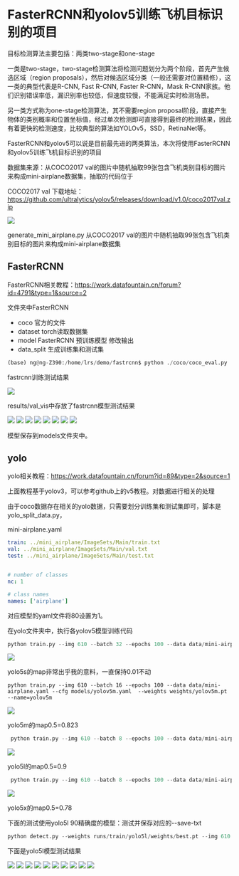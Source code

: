 # FasterRCNN和yolov5训练飞机目标识别的项目


目标检测算法主要包括：两类two-stage和one-stage

一类是two-stage，two-stage检测算法将检测问题划分为两个阶段，首先产生候选区域（region proposals），然后对候选区域分类（一般还需要对位置精修），这一类的典型代表是R-CNN, Fast R-CNN, Faster R-CNN，Mask R-CNN家族。他们识别错误率低，漏识别率也较低，但速度较慢，不能满足实时检测场景。

另一类方式称为one-stage检测算法，其不需要region proposal阶段，直接产生物体的类别概率和位置坐标值，经过单次检测即可直接得到最终的检测结果，因此有着更快的检测速度，比较典型的算法如YOLOv5，SSD，RetinaNet等。



 FasterRCNN和yolov5可以说是目前最先进的两类算法，本次将使用FasterRCNN和yolov5训练飞机目标识别的项目


数据集来源：从COCO2017 val的图片中随机抽取99张包含飞机类别目标的图片来构成mini-airplane数据集，抽取的代码位于 

COCO2017 val 下载地址：https://github.com/ultralytics/yolov5/releases/download/v1.0/coco2017val.zip



![](results/yolo/coco2017.png)


generate_mini_airplane.py  从COCO2017 val的图片中随机抽取99张包含飞机类别目标的图片来构成mini-airplane数据集




## FasterRCNN

FasterRCNN相关教程：https://work.datafountain.cn/forum?id=4791&type=1&source=2

文件夹中FasterRCNN
- coco 官方的文件
- dataset torch读取数据集
- model FasterRCNN 预训练模型 修改输出
- data_split  生成训练集和测试集


```python
(base) ng@ng-Z390:/home/lrs/demo/fastrcnn$ python ./coco/coco_eval.py ../results/val_results.json --ann ../mini_airplane/annotations/val.json
```

fastrcnn训练测试结果

![](results/fastrcnn/fasterrcnn.png)


results/val_vis中存放了fastrcnn模型测试结果

![](results/val_vis/COCO_val2014_000000022797.jpg)
![](results/val_vis/COCO_val2014_000000031446.jpg)
![](results/val_vis/COCO_val2014_000000081922.jpg)
![](results/val_vis/COCO_val2014_000000213412.jpg)
![](results/val_vis/COCO_val2014_000000266070.jpg)
![](results/val_vis/COCO_val2014_000000333365.jpg)
![](results/val_vis/COCO_val2014_000000474788.jpg)
![](results/val_vis/COCO_val2014_000000213412.jpg)


模型保存到models文件夹中。


## yolo


yolo相关教程：https://work.datafountain.cn/forum?id=89&type=2&source=1

上面教程基于yolov3，可以参考github上的v5教程。对数据进行相关的处理


由于coco数据存在相关的yolo数据，只需要划分训练集和测试集即可，脚本是yolo_split_data.py，


mini-airplane.yaml

```yaml
train: ../mini_airplane/ImageSets/Main/train.txt  
val: ../mini_airplane/ImageSets/Main/val.txt
test: ../mini_airplane/ImageSets/Main/test.txt  


# number of classes
nc: 1

# class names
names: ['airplane']
```


对应模型的yaml文件将80设置为1。

在yolo文件夹中，执行各yolov5模型训练代码

```python
python train.py --img 610 --batch 32 --epochs 100 --data data/mini-airplane.yaml --cfg models/yolov5s.yaml  --weights weights/yolov5s.pt --name=yolov5s
```
![](results/yolo/yolo5s.png)

yolo5s的map非常出乎我的意料，一直保持0.01不动

```
python train.py --img 610 --batch 16 --epochs 100 --data data/mini-airplane.yaml --cfg models/yolov5m.yaml  --weights weights/yolov5m.pt --name=yolov5m
```


![](results/yolo/yolo5m.png)

yolo5m的map0.5=0.823


```python
 python train.py --img 610 --batch 8 --epochs 100 --data data/mini-airplane.yaml --cfg models/yolov5l.yaml  --weights weights/yolov5l.pt --name=yolo5l
```

![](results/yolo/yolo5l.png)

yolo5l的map0.5=0.9


```python
 python train.py --img 610 --batch 8 --epochs 100 --data data/mini-airplane.yaml --cfg models/yolov5x.yaml  --weights weights/yolov5x.pt --name=yolov5x
```

![](results/yolo/yolo5x.png)

yolo5x的map0.5=0.78

下面的测试使用yolo5l 90精确度的模型：测试并保存对应的--save-txt

```python
python detect.py --weights runs/train/yolo5l/weights/best.pt --img 610 --conf 0.4 --source ../mini_airplane/images --save-txt
```

下面是yolo5l模型测试结果

![](yolo/runs/detect/exp/COCO_val2014_000000008548.jpg)
![](yolo/runs/detect/exp/COCO_val2014_000000021496.jpg)
![](yolo/runs/detect/exp/COCO_val2014_000000040485.jpg)
![](yolo/runs/detect/exp/COCO_val2014_000000105465.jpg)
![](yolo/runs/detect/exp/COCO_val2014_000000114770.jpg)
![](yolo/runs/detect/exp/COCO_val2014_000000134328.jpg)
![](yolo/runs/detect/exp/COCO_val2014_000000148077.jpg)
![](yolo/runs/detect/exp/COCO_val2014_000000554459.jpg)
![](yolo/runs/detect/exp/COCO_val2014_000000525077.jpg)
![](yolo/runs/detect/exp/COCO_val2014_000000538242.jpg)
![]()